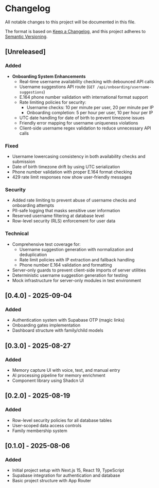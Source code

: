 # Changelog

All notable changes to this project will be documented in this file.

The format is based on [Keep a Changelog](https://keepachangelog.com/en/1.0.0/),
and this project adheres to [Semantic Versioning](https://semver.org/spec/v2.0.0.html).

## [Unreleased]

### Added
- **Onboarding System Enhancements**
  - Real-time username availability checking with debounced API calls
  - Username suggestions API route (`GET /api/onboarding/username-suggestions`)
  - E.164 phone number validation with international format support
  - Rate limiting policies for security:
    - Username checks: 10 per minute per user, 20 per minute per IP
    - Onboarding completion: 5 per hour per user, 10 per hour per IP
  - UTC date handling for date of birth to prevent timezone issues
  - Friendly error mapping for username uniqueness violations
  - Client-side username regex validation to reduce unnecessary API calls

### Fixed
- Username lowercasing consistency in both availability checks and submission
- Date of birth timezone drift by using UTC serialization
- Phone number validation with proper E.164 format checking
- 429 rate limit responses now show user-friendly messages

### Security
- Added rate limiting to prevent abuse of username checks and onboarding attempts
- PII-safe logging that masks sensitive user information
- Reserved username filtering at database level
- Row-level security (RLS) enforcement for user data

### Technical
- Comprehensive test coverage for:
  - Username suggestion generation with normalization and deduplication
  - Rate limit policies with IP extraction and fallback handling
  - Phone number E.164 validation and formatting
- Server-only guards to prevent client-side imports of server utilities
- Deterministic username suggestion generation for testing
- Mock infrastructure for server-only modules in test environment

## [0.4.0] - 2025-09-04

### Added
- Authentication system with Supabase OTP (magic links)
- Onboarding gates implementation
- Dashboard structure with family/child models

## [0.3.0] - 2025-08-27

### Added
- Memory capture UI with voice, text, and manual entry
- AI processing pipeline for memory enrichment
- Component library using Shadcn UI

## [0.2.0] - 2025-08-19

### Added
- Row-level security policies for all database tables
- User-scoped data access controls
- Family membership system

## [0.1.0] - 2025-08-06

### Added
- Initial project setup with Next.js 15, React 19, TypeScript
- Supabase integration for authentication and database
- Basic project structure with App Router